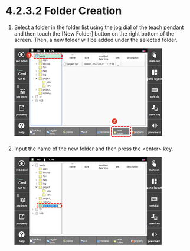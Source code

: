 ﻿# 4.2.3.2 Folder Creation

1.	Select a folder in the folder list using the jog dial of the teach pendant and then touch the \[New Folder\] button on the right bottom of the screen. Then, a new folder will be added under the selected folder.

    ![](../../../_assets/tp630/fld-create_eng.png)

2.	Input the name of the new folder and then press the &lt;enter&gt; key.

    ![](../../../_assets/tp630/fld-create-rename_eng.png)


